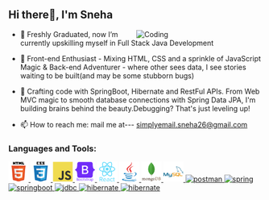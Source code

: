## Hi there👋, I'm Sneha

<!--
**SnehaSarkar321/SnehaSarkar321** is a ✨ _special_ ✨ repository because its `README.md` (this file) appears on your GitHub profile.

Here are some ideas to get you started: -->

<img align="right" alt="Coding" width="250" src="https://cdn.dribbble.com/users/4055494/screenshots/15215756/media/d2b66c4ca0192aa26d103448b3d1518b.gif">

- 🔭 Freshly Graduated, now I’m currently upskilling myself in Full Stack Java Development
  
- 💬 Front-end Enthusiast - Mixing HTML, CSS and a sprinkle of JavaScript Magic & Back-end Adventurer - where other sees data, I see stories waiting to be built(and may be some stubborn bugs)

- 🌱 Crafting code with SpringBoot, Hibernate and RestFul APIs. From Web MVC magic to smooth database connections with Spring Data JPA, I'm building brains behind the beauty.Debugging? That's just leveling up!
  
- 📫 How to reach me: mail me at--- simplyemail.sneha26@gmail.com

<h3 align="left">Languages and Tools:</h3>
<p align="left"> 
<a href="https://www.w3.org/html/" target="_blank" rel="noreferrer"> <img src="https://raw.githubusercontent.com/devicons/devicon/master/icons/html5/html5-original-wordmark.svg" alt="html5" width="40" height="40"/> </a>
  <a href="https://www.w3schools.com/css/" target="_blank" rel="noreferrer"> <img src="https://raw.githubusercontent.com/devicons/devicon/master/icons/css3/css3-original-wordmark.svg" alt="css3" width="40" height="40"/> </a>
  <a href="https://developer.mozilla.org/en-US/docs/Web/JavaScript" target="_blank" rel="noreferrer"> <img src="https://raw.githubusercontent.com/devicons/devicon/master/icons/javascript/javascript-original.svg" alt="javascript" width="40" height="40"/> </a> 
  <a href="https://getbootstrap.com" target="_blank" rel="noreferrer"> <img src="https://raw.githubusercontent.com/devicons/devicon/master/icons/bootstrap/bootstrap-plain-wordmark.svg" alt="bootstrap" width="40" height="40"/> </a>
  <a href="https://reactjs.org/" target="_blank" rel="noreferrer"> <img src="https://raw.githubusercontent.com/devicons/devicon/master/icons/react/react-original-wordmark.svg" alt="react" width="40" height="40"/> </a>   
  <a href="https://www.java.com" target="_blank" rel="noreferrer"> <img src="https://raw.githubusercontent.com/devicons/devicon/master/icons/java/java-original.svg" alt="java" width="40" height="40"/> </a> 
  <a href="https://www.mongodb.com/" target="_blank" rel="noreferrer"> <img src="https://raw.githubusercontent.com/devicons/devicon/master/icons/mongodb/mongodb-original-wordmark.svg" alt="mongodb" width="40" height="40"/> </a> <a href="https://www.mysql.com/" target="_blank" rel="noreferrer"> <img src="https://raw.githubusercontent.com/devicons/devicon/master/icons/mysql/mysql-original-wordmark.svg" alt="mysql" width="40" height="40"/> </a> 
  <a href="https://postman.com" target="_blank" rel="noreferrer"> <img src="https://www.vectorlogo.zone/logos/getpostman/getpostman-icon.svg" alt="postman" width="40" height="40"/> </a> 
  <a href="https://spring.io/" target="_blank" rel="noreferrer"> <img src="https://www.vectorlogo.zone/logos/springio/springio-icon.svg" alt="spring" width="40" height="40"/> </a>
   <a href="https://springboot.io/" target="_blank" rel="noreferrer"> <img src="https://alex-bezverkhniy.github.io/images/spring-boot/spring-boot-logo.png" alt="springboot" width="80" height="40"/> </a>
  <a href="https://jdbc.io/" target="_blank" rel="noreferrer"> <img src="https://www.oracle.com/a/ocom/img/jdbc.svg" alt="jdbc" width="40" height="40"/> </a>
  <a href="https://spring.io/" target="_blank" rel="noreferrer"> <img src="https://upload.wikimedia.org/wikipedia/commons/thumb/2/22/Hibernate_logo_a.png/1200px-Hibernate_logo_a.png?20161215215523" alt="hibernate" width="80" height="40"/> </a>
  <a href="https://spring.io/" target="_blank" rel="noreferrer"> <img src="https://huongdanjava.com/wp-content/uploads/2022/02/spring-data.png" alt="hibernate" width="80" height="40"/> </a>
 </p>


